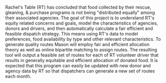 Rachel's Table (RT) has concluded that food collected by their rescue, gleaning, & purchase programs is not being "distributed equally" among their associated agencies. The goal of this project is to understand RT's equity related concerns and goals, model the characteristics of agencies, donors and drivers, and then automatically calculate a fair efficient and feasible dispatch strategy. This means using RT's data to model preferences, food availability by type and other relevant characteristics. To generate quality routes Mason will employ fair and efficient allocation theory as well as online bipartite matching to assign routes. The resulting tool will output a feasible set of routes for each of RT volunteer driver that results in generally equitable and efficient allocation of donated food. It is expected that this program can easily be updated with new donor and agency data by RT so that dispatchers can generate a new set of routes each month.
